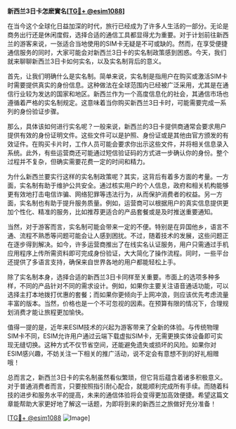 **新西兰3日卡怎麽實名[[TG💪+ @esim1088](https://t.me/s/esim1088)]**

在当今这个全球化日益加深的时代，旅行已经成为了许多人生活的一部分。无论是商务出行还是休闲度假，选择合适的通信工具都显得尤为重要。对于计划前往新西兰的游客来说，一张适合当地使用的SIM卡无疑是不可或缺的。然而，在享受便捷通信服务的同时，大家可能会对新西兰3日卡的实名制政策感到困惑。今天，我们就来聊聊新西兰3日卡如何实名，以及实名制背后的意义。

首先，让我们明确什么是实名制。简单来说，实名制是指用户在购买或激活SIM卡时需要提供真实的身份信息。这种做法在全球范围内已经被广泛采用，尤其是在通信行业较为发达的国家和地区。新西兰作为一个高度信息化的社会，其通信市场也遵循着严格的实名制规定。这意味着当你购买新西兰3日卡时，可能需要完成一系列的身份验证步骤。

那么，具体该如何进行实名呢？一般来说，新西兰的3日卡提供商通常会要求用户提供有效的身份证明文件。这些文件可以是护照、身份证或是其他由官方颁发的有效证件。在购买卡片时，工作人员可能会要求你出示这些文件，并将相关信息录入系统。此外，有些运营商还可能通过短信验证码的方式进一步确认你的身份。整个过程并不复杂，但确实需要花费一定的时间和精力。

为什么新西兰要实行这样的实名制政策呢？其实，这背后有着多方面的考量。一方面，实名制有助于维护公共安全。通过核实用户的个人信息，政府和相关机构能够更有效地打击电信诈骗、网络犯罪等违法行为，从而保护消费者的权益。另一方面，实名制也有助于提升服务质量。例如，运营商可以根据用户的真实信息提供更加个性化、精准的服务，比如推荐更适合的产品套餐或是及时推送重要通知。

当然，对于游客而言，实名制可能会带来一定的不便。特别是在异国他乡，语言不通、流程不熟悉等问题可能会让人感到困扰。不过，随着技术的发展，这些问题正在逐步得到解决。如今，许多运营商推出了在线实名认证服务，用户只需通过手机应用程序上传所需资料即可完成身份验证，大大简化了操作流程。同时，一些平台还提供了多语言支持，确保来自世界各地的用户都能轻松上手。

除了实名制本身，选择合适的新西兰3日卡同样至关重要。市面上的选项多种多样，不同的产品针对不同的需求设计。例如，如果你主要关注语音通话功能，可以选择主打本地拨打优惠的套餐；而如果你更倾向于上网冲浪，则应该优先考虑流量丰富的版本。当然，价格也是一个不可忽视的因素。在预算有限的情况下，合理规划消费才能让旅程更加愉快。

值得一提的是，近年来ESIM技术的兴起为游客带来了全新的体验。与传统物理SIM卡不同，ESIM允许用户通过云端下载虚拟SIM卡，无需更换实体设备即可实现无缝切换。这种方式不仅节省空间，还能避免遗失或损坏的风险。如果你对ESIM感兴趣，不妨关注一下相关的推广活动，说不定会有意想不到的好礼相赠哦！

总而言之，新西兰3日卡的实名制虽然看似繁琐，但它背后蕴含着诸多积极意义。对于普通消费者而言，只要按照指引耐心配合，就能顺利完成所有手续。而随着科技的进步和服务水平的提高，未来的通信体验将会变得更加高效便捷。希望这篇文章能帮助大家更好地了解这一话题，为即将到来的新西兰之旅做好充分准备！

[[TG💪+ @esim1088](https://t.me/s/esim1088) ![Image](https://i.postimg.cc/4NQfJmqS/Snipaste-2025-05-13-00-14-12.png)]